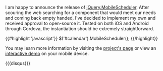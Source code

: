I am happy to announce the release of [jQuery.MobileScheduler](https://github.com/Oproma/jQuery.MobileScheduler). 
After scouring the web searching for a component that would meet our needs and coming back empty handed, I've decided to implement my own and received approval to open-source it. Tested on both iOS and Android through Cordova, the instantiation should be extremely straightforward.

{{#highlight 'javascript'}}
$('#calendar').MobileScheduler();
{{/highlight}}

You may learn more information by visiting the [project's page](https://github.com/Oproma/jQuery.MobileScheduler) or view an [interactive demo](https://oproma.github.io/jQuery.MobileScheduler/) on your mobile device.

{{{disqus}}}
